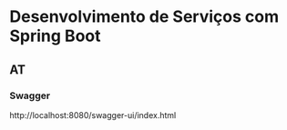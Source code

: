 # Desenvolvimento de Serviços com Spring Boot

## AT


### Swagger
http://localhost:8080/swagger-ui/index.html
